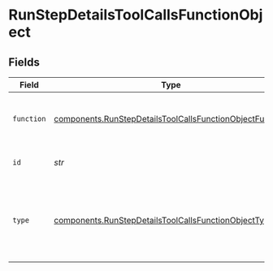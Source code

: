 # RunStepDetailsToolCallsFunctionObject


## Fields

| Field                                                                                                                                | Type                                                                                                                                 | Required                                                                                                                             | Description                                                                                                                          |
| ------------------------------------------------------------------------------------------------------------------------------------ | ------------------------------------------------------------------------------------------------------------------------------------ | ------------------------------------------------------------------------------------------------------------------------------------ | ------------------------------------------------------------------------------------------------------------------------------------ |
| `function`                                                                                                                           | [components.RunStepDetailsToolCallsFunctionObjectFunction](../../models/components/runstepdetailstoolcallsfunctionobjectfunction.md) | :heavy_check_mark:                                                                                                                   | The definition of the function that was called.                                                                                      |
| `id`                                                                                                                                 | *str*                                                                                                                                | :heavy_check_mark:                                                                                                                   | The ID of the tool call object.                                                                                                      |
| `type`                                                                                                                               | [components.RunStepDetailsToolCallsFunctionObjectType](../../models/components/runstepdetailstoolcallsfunctionobjecttype.md)         | :heavy_check_mark:                                                                                                                   | The type of tool call. This is always going to be `function` for this type of tool call.                                             |